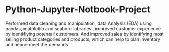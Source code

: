 # Python-Jupyter-Notbook-Project
Performed data cleaning and manipulation, data Analysis (EDA) using pandas, matplotlib and seaborn labraries , improved customer experience by identifiying potentail customers. And improved sales by identifying most selling product categories and products, which can help to plan inventory and hence meet the demands
